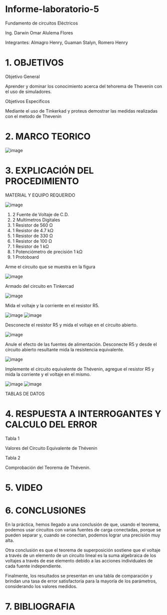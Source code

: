# Informe-laboratorio-5

Fundamento de circuitos Eléctricos

Ing. Darwin Omar Alulema Flores

Integrantes: Almagro Henry, Guaman Stalyn, Romero Henry 

# 1. OBJETIVOS

Objetivo General

Aprender y dominar los conocimiento acerca del tehorema de Thevenin con el uso de simuladores.

Objetivos Especificos

Mediante el uso de Tinkerkad y proteus demostrar las medidas realizadas con el metodo de Thevenin

# 2. MARCO TEORICO

![image](https://user-images.githubusercontent.com/116781677/210838728-2f0d6726-62e2-47fb-bedb-e4f4d2fd967f.png)

# 3. EXPLICACIÓN DEL PROCEDIMIENTO

MATERIAL Y EQUIPO REQUERIDO

![image](https://user-images.githubusercontent.com/116781677/210840904-c096f9b7-ce9c-4c97-aab3-4822dcca93d5.png)

1. 2 Fuente de Voltaje de C.D.
2. 2 Multímetros Digitales
3. 1 Resistor de 560 Ω
4. 1 Resistor de 4.7 kΩ
5. 1 Resistor de 330 Ω
6. 1 Resistor de 100 Ω
7. 1 Resistor de 1 kΩ
8. 1 Potenciómetro de precisión 1 kΩ
9. 1 Protoboard

Arme el circuito que se muestra en la figura

![image](https://user-images.githubusercontent.com/116781677/210839994-b54073b8-04b5-4750-9b01-c7e32c422150.png)

Armado del circuito en Tinkercad

![image](https://user-images.githubusercontent.com/116781677/210842633-3b0e1db8-916f-4386-ac28-4dd70d7addaa.png)

Mida el voltaje y la corriente en el resistor R5.

![image](https://user-images.githubusercontent.com/116781677/210843815-121b1e55-317c-4107-87c4-0c97de183bd5.png)
![image](https://user-images.githubusercontent.com/116781677/210843985-82874327-a5b2-40df-8405-e97d88a3ee73.png)

Desconecte el resistor R5 y mida el voltaje en el circuito abierto.

![image](https://user-images.githubusercontent.com/116781677/210844842-68a1b8a7-f877-4870-8bd4-3a1ffd7a86d2.png)

Anule el efecto de las fuentes de alimentación. Desconecte R5 y desde el circuito abierto resultante mida la resistencia equivalente.

![image](https://user-images.githubusercontent.com/116781677/210845385-dac17338-865c-4f4c-bd18-481128ec3d6c.png)

Implemente el circuito equivalente de Thévenin, agregue el resistor R5 y mida la corriente y el voltaje en el mismo.

![image](https://user-images.githubusercontent.com/116781677/210851105-eb84fb17-f68c-41a5-b048-e96f193b74cf.png)
![image](https://user-images.githubusercontent.com/116781677/210854422-cab9270c-83c6-4086-8f27-25cf7448661f.png)

TABLAS DE DATOS



# 4. RESPUESTA A INTERROGANTES Y CALCULO DEL ERROR

Tabla 1

Valores del Circuito Equivalente de Thévenin



Tabla 2 

Comprobación del Teorema de Thévenin.


# 5. VIDEO


# 6. CONCLUSIONES

En la práctica, hemos llegado a una conclusión de que, usando el teorema, podemos usar circuitos con varias fuentes de carga conectadas, porque se pueden separar y, cuando se conectan, podemos lograr una precisión muy alta.

Otra conclusión es que el teorema de superposición sostiene que el voltaje a través de un elemento de un circuito lineal es la suma algebraica de los voltajes a través de ese elemento debido a las acciones individuales de cada fuente independiente.

Finalmente, los resultados se presentan en una tabla de comparación y brindan una tasa de error satisfactoria para la mayoría de los parámetros, considerando los valores medidos.

# 7. BIBLIOGRAFIA
